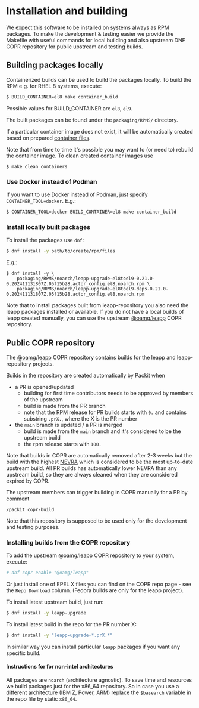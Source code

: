 # Installation and building

We expect this software to be installed on systems always as RPM packages.
To make the development & testing easier we provide the Makefile with useful
commands for local building and also upstream DNF COPR repository for public
upstream and testing builds.

## Building packages locally
Containerized builds can be used to build the packages locally.
To build the RPM e.g. for RHEL 8 systems, execute:
```bash
$ BUILD_CONTAINER=el8 make container_build
```
Possible values for BUILD_CONTAINER are `el8`, `el9`.

The built packages can be found under the `packaging/RPMS/` directory.

If a particular container image does not exist, it will be automatically created
based on prepared [container files](https://github.com/oamg/leapp-repository/tree/main/utils/container-builds).

Note that from time to time it's possible you may want to (or need to)
rebuild the container image. To clean created container images use
```
$ make clean_containers
```

### Use Docker instead of Podman
If you want to use Docker instead of Podman, just specify `CONTAINER_TOOL=docker`.
E.g.:
```bash
$ CONTAINER_TOOL=docker BUILD_CONTAINER=el8 make container_build
```

### Install locally built packages
To install the packages use `dnf`:
```bash
$ dnf install -y path/to/create/rpm/files
```

E.g.:
```
$ dnf install -y \
    packaging/RPMS/noarch/leapp-upgrade-el8toel9-0.21.0-0.202411131807Z.05f15b28.actor_config.el8.noarch.rpm \
    packaging/RPMS/noarch/leapp-upgrade-el8toel9-deps-0.21.0-0.202411131807Z.05f15b28.actor_config.el8.noarch.rpm
```

Note that to install packages built from leapp-repository you also need the leapp packages installed or available. If you do not have a local builds of leapp created manually, you can use the upstream [@oamg/leapp](https://copr.fedorainfracloud.org/coprs/g/oamg/leapp/) COPR repository.

## Public COPR repository
The [@oamg/leapp](https://copr.fedorainfracloud.org/coprs/g/oamg/leapp/) COPR
repository contains builds for the leapp and leapp-repository projects.

Builds in the repository are created automatically by Packit when
* a PR is opened/updated
  * building for first time contributors needs to be approved by members of the upstream
  * build is made from the PR branch
  * note that the RPM release for PR builds starts with `0.` and contains
    substring `.prX.`, where the X is the PR number
* the `main` branch is updated / a PR is merged
  * build is made from the `main` branch and it's considered to be the
    upstream build
  * the rpm release starts with `100.`

Note that builds in COPR are automatically removed after 2-3 weeks but the build
with the highest [NEVRA](https://metacpan.org/pod/RPM::NEVRA)
which is considered to be the most up-to-date upstream build.
All PR builds has automatically lower NEVRA than any upstream build, so they
are always cleaned when they are considered expired by COPR.

The upstream members can trigger building in COPR manually for a PR by comment
```
/packit copr-build
```

Note that this repository is supposed to be used only for the development and
testing purposes.

### Installing builds from the COPR repository
To add the upstream [@oamg/leapp](https://copr.fedorainfracloud.org/coprs/g/oamg/leapp/)
COPR repository to your system, execute:
```bash
# dnf copr enable "@oamg/leapp"
```

Or just install one of EPEL X files you can find on the COPR repo page - see the
`Repo Download` column. (Fedora builds are only for the leapp project).

To install latest upstream build, just run:
```bash
$ dnf install -y leapp-upgrade
```

To install latest build in the repo for the PR number X:
```bash
$ dnf install -y "leapp-upgrade-*.prX.*"
```

In similar way you can install particular `leapp` packages if you want any
specific build.

#### Instructions for for non-intel architectures
All packages are `noarch` (architecture agnostic). To save time and resources
we build packages just for the x86\_64 repository.
So in case you use a different architecture (IBM Z, Power, ARM)
replace the `$basearch` variable in the repo file by static `x86_64`.
